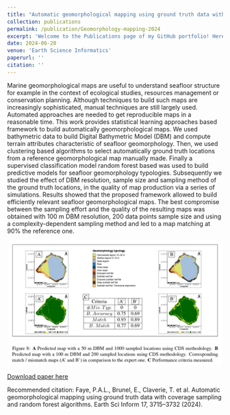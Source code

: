 ```yaml
---
title: "Automatic geomorphological mapping using ground truth data with coverage sampling and random forest algorithms"
collection: publications
permalink: /publication/Geomorphology-mapping-2024
excerpt: 'Welcome to the Publications page of my GitHub portfolio! Here, you'll find a collection of articles, papers, and projects showcasing my work and contributions to various fields. These publications highlight my dedication to exploring innovative ideas, solving complex problems, and sharing knowledge with the community. Feel free to explore and reach out if you'd like to discuss any of the topics further!'
date: 2024-06-20
venue: 'Earth Science Informatics'
paperurl: ''
citation: ''
---
```


Marine geomorphological maps are useful to understand seafloor structure for example in the context of ecological studies, resources management or conservation planning. Although techniques to build such maps are increasingly sophisticated, manual techniques are still largely used. Automated approaches are needed to get reproducible maps in a reasonable time. This work provides statistical learning approaches based framework to build automatically geomorphological maps. We used bathymetric data to build Digital Bathymetric Model (DBM) and compute terrain attributes characteristic of seafloor geomorphology. Then, we used clustering based algorithms to select automatically ground truth locations from a reference geomorphological map manually made. Finally a supervised classification model random forest based was used to build predictive models for seafloor geomorphology typologies. Subsequently we studied the effect of DBM resolution, sample size and sampling method of the ground truth locations, in the quality of map production via a series of simulations. Results showed that the proposed framework allowed to build efficiently relevant seafloor geomorphological maps. The best compromise between the sampling effort and the quality of the resulting maps was obtained with 100 m DBM resolution, 200 data points sample size and using a complexity-dependent sampling method and led to a map matching at 90% the reference one.

![Doctoral Seminar - IMAG](https://github.com/latsouckfaye/faye-paul.github.io/blob/master/images/Fig8.jpg?raw=true)

[Download paper here](https://hal.science/hal-04624799/file/Revision_ESI-2.pdf)

Recommended citation: Faye, P.A.L., Brunel, E., Claverie, T. et al. Automatic geomorphological mapping using ground truth data with coverage sampling and random forest algorithms. Earth Sci Inform 17, 3715–3732 (2024).
